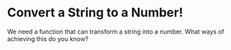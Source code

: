 # Convert a String to a Number!

We need a function that can transform a string into a number. What ways of achieving this do you know?
